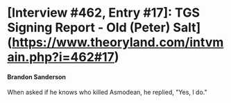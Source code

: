 # [Interview #462, Entry #17]: TGS Signing Report - Old (Peter) Salt](https://www.theoryland.com/intvmain.php?i=462#17)

#### Brandon Sanderson

When asked if he knows who killed Asmodean, he replied, "Yes, I do."

